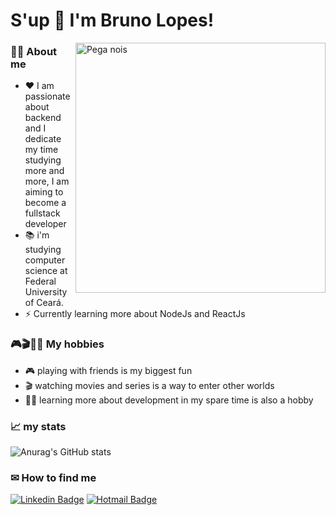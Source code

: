 

# S'up 🤙 I'm Bruno Lopes!

<img src="https://i.pinimg.com/originals/25/8d/e6/258de6e09212931d30d5ca8683220b63.png" min-width="400px" max-width="400px" width="400px" align="right" alt="Pega nois">

###  👨‍💻 About me 
- ❤ I am passionate about backend and I dedicate my time studying more and more, I am aiming to become a fullstack developer
- 📚 i'm studying computer science at Federal University of Ceará.
- ⚡ Currently learning more about NodeJs and ReactJs

### 🎮🎬👨‍💻 My hobbies
- 🎮 playing with friends is my biggest fun
- 🎬  watching movies and series is a way to enter other worlds
- 👨‍💻 learning more about development in my spare time is also a hobby
### 📈 my stats
![Anurag's GitHub stats](https://github-readme-stats.vercel.app/api?username=brunoapollon&show_icons=true&theme=radical)

###  ✉ How to find me
[![Linkedin Badge](https://img.shields.io/badge/LinkedIn-1781EB?style=for-the-badge&logo=linkedin&logoColor=fff&labelColor=1781EB)](https://www.linkedin.com/in/bruno-vinicius-azevedo-lopes/) [![Hotmail Badge](https://img.shields.io/badge/Gmail-1781EB?style=for-the-badge&logo=gmail&logoColor=fff&labelColor=1781EB)](mailto:eusoubruno7@gmail.com)
